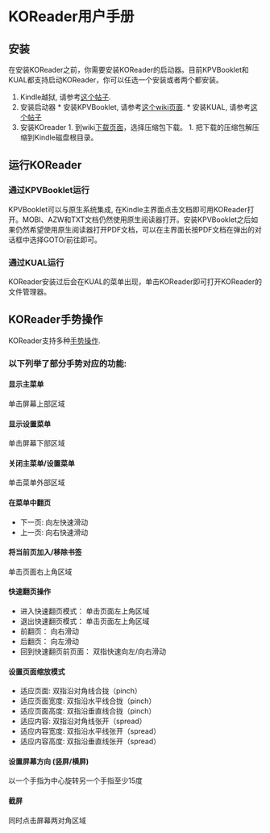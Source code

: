 # KOReader用户手册

## 安装
在安装KOReader之前，你需要安装KOReader的启动器。目前KPVBooklet和KUAL都支持启动KOReader，你可以任选一个安装或者两个都安装。

  1. Kindle越狱, 请参考[这个帖子](http://www.mobileread.com/forums/showthread.php?t=198446).
  1. 安装启动器
    * 安装KPVBooklet, 请参考[这个wiki页面](https://github.com/koreader/kpvbooklet/wiki).
    * 安装KUAL, 请参考[这个帖子](http://www.mobileread.com/forums/showthread.php?t=203326)
  1. 安装KOreader
    1. 到wiki[下载页面](https://github.com/koreader/koreader/wiki/Download)，选择压缩包下载。
    1. 把下载的压缩包解压缩到Kindle磁盘根目录。

## 运行KOReader
### 通过KPVBooklet运行
KPVBooklet可以与原生系统集成, 在Kindle主界面点击文档即可用KOReader打开。MOBI、AZW和TXT文档仍然使用原生阅读器打开。安装KPVBooklet之后如果仍然希望使用原生阅读器打开PDF文档，可以在主界面长按PDF文档在弹出的对话框中选择GOTO/前往即可。
### 通过KUAL运行
KOReader安装过后会在KUAL的菜单出现，单击KOReader即可打开KOReader的文件管理器。

## KOReader手势操作
KOReader支持多种[手势操作](http://en.wikipedia.org/wiki/Multi-touch#Multi-touch_gestures).

### 以下列举了部分手势对应的功能:
#### 显示主菜单
  单击屏幕上部区域

#### 显示设置菜单
  单击屏幕下部区域

#### 关闭主菜单/设置菜单
  单击菜单外部区域

#### 在菜单中翻页
  * 下一页: 向左快速滑动
  * 上一页: 向右快速滑动

#### 将当前页加入/移除书签
  单击页面右上角区域

#### 快速翻页操作
  * 进入快速翻页模式： 单击页面左上角区域
  * 退出快速翻页模式： 单击页面左上角区域
  * 前翻页： 向右滑动
  * 后翻页： 向左滑动
  * 回到快速翻页前页面： 双指快速向左/向右滑动

#### 设置页面缩放模式
  * 适应页面: 双指沿对角线合拢（pinch）
  * 适应页面宽度: 双指沿水平线合拢（pinch）
  * 适应页面高度: 双指沿垂直线合拢（pinch）
  * 适应内容: 双指沿对角线张开（spread）
  * 适应内容宽度: 双指沿水平线张开（spread）
  * 适应内容高度: 双指沿垂直线张开（spread）

#### 设置屏幕方向 (竖屏/横屏)
  以一个手指为中心旋转另一个手指至少15度

#### 截屏
  同时点击屏幕两对角区域